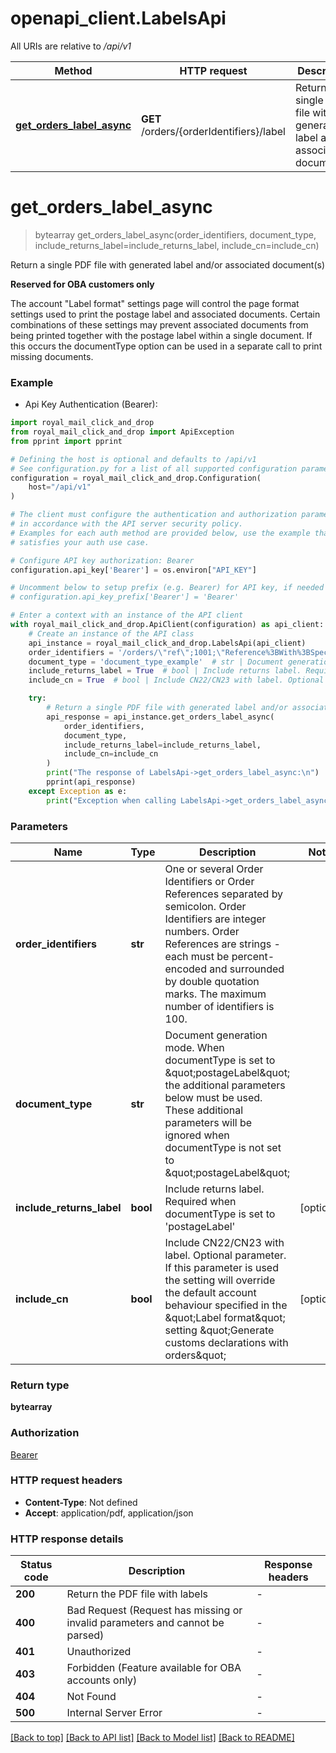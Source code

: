 # openapi_client.LabelsApi

All URIs are relative to */api/v1*

Method | HTTP request | Description
------------- | ------------- | -------------
[**get_orders_label_async**](LabelsApi.md#get_orders_label_async) | **GET** /orders/{orderIdentifiers}/label | Return a single PDF file with generated label and/or associated document(s)


# **get_orders_label_async**
> bytearray get_orders_label_async(order_identifiers, document_type, include_returns_label=include_returns_label, include_cn=include_cn)

Return a single PDF file with generated label and/or associated document(s)

<b>Reserved for OBA customers only</b>

The account "Label format" settings page will control the page format settings used to print the postage label
and associated documents. Certain combinations of these settings may prevent associated documents from being
printed together with the postage label within a single document. If this occurs the documentType option can be
used in a separate call to print missing documents.


### Example

* Api Key Authentication (Bearer):

```python
import royal_mail_click_and_drop
from royal_mail_click_and_drop import ApiException
from pprint import pprint

# Defining the host is optional and defaults to /api/v1
# See configuration.py for a list of all supported configuration parameters.
configuration = royal_mail_click_and_drop.Configuration(
    host="/api/v1"
)

# The client must configure the authentication and authorization parameters
# in accordance with the API server security policy.
# Examples for each auth method are provided below, use the example that
# satisfies your auth use case.

# Configure API key authorization: Bearer
configuration.api_key['Bearer'] = os.environ["API_KEY"]

# Uncomment below to setup prefix (e.g. Bearer) for API key, if needed
# configuration.api_key_prefix['Bearer'] = 'Bearer'

# Enter a context with an instance of the API client
with royal_mail_click_and_drop.ApiClient(configuration) as api_client:
    # Create an instance of the API class
    api_instance = royal_mail_click_and_drop.LabelsApi(api_client)
    order_identifiers = '/orders/\"ref\";1001;\"Reference%3BWith%3BSpecial%3BSymbols!\";2345/'  # str | One or several Order Identifiers or Order References separated by semicolon. Order Identifiers are integer numbers. Order References are strings - each must be percent-encoded and surrounded by double quotation marks. The maximum number of identifiers is 100.
    document_type = 'document_type_example'  # str | Document generation mode. When documentType is set to \"postageLabel\" the additional parameters below must be used. These additional parameters will be ignored when documentType is not set to \"postageLabel\"
    include_returns_label = True  # bool | Include returns label. Required when documentType is set to 'postageLabel' (optional)
    include_cn = True  # bool | Include CN22/CN23 with label. Optional parameter. If this parameter is used the setting will override the default account behaviour specified in the \"Label format\" setting \"Generate customs declarations with orders\" (optional)

    try:
        # Return a single PDF file with generated label and/or associated document(s)
        api_response = api_instance.get_orders_label_async(
            order_identifiers,
            document_type,
            include_returns_label=include_returns_label,
            include_cn=include_cn
        )
        print("The response of LabelsApi->get_orders_label_async:\n")
        pprint(api_response)
    except Exception as e:
        print("Exception when calling LabelsApi->get_orders_label_async: %s\n" % e)
```



### Parameters


Name | Type | Description  | Notes
------------- | ------------- | ------------- | -------------
 **order_identifiers** | **str**| One or several Order Identifiers or Order References separated by semicolon. Order Identifiers are integer numbers. Order References are strings - each must be percent-encoded and surrounded by double quotation marks. The maximum number of identifiers is 100. | 
 **document_type** | **str**| Document generation mode. When documentType is set to \&quot;postageLabel\&quot; the additional parameters below must be used. These additional parameters will be ignored when documentType is not set to \&quot;postageLabel\&quot; | 
 **include_returns_label** | **bool**| Include returns label. Required when documentType is set to &#39;postageLabel&#39; | [optional] 
 **include_cn** | **bool**| Include CN22/CN23 with label. Optional parameter. If this parameter is used the setting will override the default account behaviour specified in the \&quot;Label format\&quot; setting \&quot;Generate customs declarations with orders\&quot; | [optional] 

### Return type

**bytearray**

### Authorization

[Bearer](../README_AUTO.md#Bearer)

### HTTP request headers

 - **Content-Type**: Not defined
 - **Accept**: application/pdf, application/json

### HTTP response details

| Status code | Description | Response headers |
|-------------|-------------|------------------|
**200** | Return the PDF file with labels |  -  |
**400** | Bad Request (Request has missing or invalid parameters and cannot be parsed) |  -  |
**401** | Unauthorized |  -  |
**403** | Forbidden (Feature available for OBA accounts only) |  -  |
**404** | Not Found |  -  |
**500** | Internal Server Error |  -  |

[[Back to top]](#) [[Back to API list]](../README_AUTO.md#documentation-for-api-endpoints) [[Back to Model list]](../README_AUTO.md#documentation-for-models) [[Back to README]](../README_AUTO.md)

